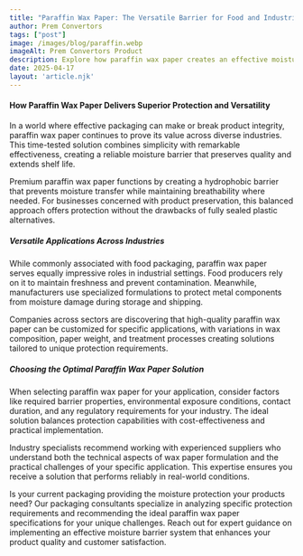 ```yaml
---
title: "Paraffin Wax Paper: The Versatile Barrier for Food and Industrial Applications"
author: Prem Convertors
tags: ["post"]
image: /images/blog/paraffin.webp
imageAlt: Prem Convertors Product
description: Explore how paraffin wax paper creates an effective moisture barrier for both food and industrial applications, protecting products while maintaining necessary breathability.
date: 2025-04-17
layout: 'article.njk'
---
```


#### How Paraffin Wax Paper Delivers Superior Protection and Versatility

In a world where effective packaging can make or break product integrity, paraffin wax paper continues to prove its value across diverse industries. This time-tested solution combines simplicity with remarkable effectiveness, creating a reliable moisture barrier that preserves quality and extends shelf life.

Premium paraffin wax paper functions by creating a hydrophobic barrier that prevents moisture transfer while maintaining breathability where needed. For businesses concerned with product preservation, this balanced approach offers protection without the drawbacks of fully sealed plastic alternatives.

##### Versatile Applications Across Industries

While commonly associated with food packaging, paraffin wax paper serves equally impressive roles in industrial settings. Food producers rely on it to maintain freshness and prevent contamination. Meanwhile, manufacturers use specialized formulations to protect metal components from moisture damage during storage and shipping.

Companies across sectors are discovering that high-quality paraffin wax paper can be customized for specific applications, with variations in wax composition, paper weight, and treatment processes creating solutions tailored to unique protection requirements.

##### Choosing the Optimal Paraffin Wax Paper Solution

When selecting paraffin wax paper for your application, consider factors like required barrier properties, environmental exposure conditions, contact duration, and any regulatory requirements for your industry. The ideal solution balances protection capabilities with cost-effectiveness and practical implementation.

Industry specialists recommend working with experienced suppliers who understand both the technical aspects of wax paper formulation and the practical challenges of your specific application. This expertise ensures you receive a solution that performs reliably in real-world conditions.

Is your current packaging providing the moisture protection your products need? Our packaging consultants specialize in analyzing specific protection requirements and recommending the ideal paraffin wax paper specifications for your unique challenges. Reach out for expert guidance on implementing an effective moisture barrier system that enhances your product quality and customer satisfaction.